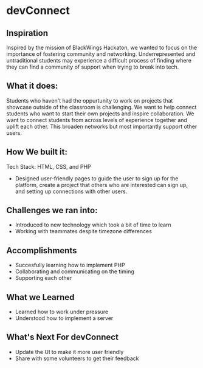  # devConnect

 ## Inspiration
 Inspired by the mission of BlackWings Hackaton, we wanted to focus on the importance of fostering community and networking. Underrepresented and untraditional students may experience a difficult process of finding where they can find a community of support when trying to break into tech. 

 ## What it does: 
Students who haven't had the oppurtunity to work on projects that showcase outside of the classroom is challenging. We want to help connect students who want to start their own projects and inspire collaboration. We want to connect students from across levels of experience together and uplift each other. This broaden networks but most importantly support other users.

## How We built it:
Tech Stack: HTML, CSS, and PHP 
- Designed user-friendly pages to guide the user to sign up for the platform, create a project that others who are interested can sign up, and setting up connections with other users. 

## Challenges we ran into:
- Introduced to new technology which took a bit of time to learn
- Working with teammates despite timezone differences

## Accomplishments 
- Succesfully learning how to implement PHP 
- Collaborating and communicating on the timing 
- Supporting each other

## What we Learned 
- Learned how to work under pressure 
- Understood how to implement a server 

## What's Next For devConnect
- Update the UI to make it more user friendly
- Share with some volunteers to get their feedback 


